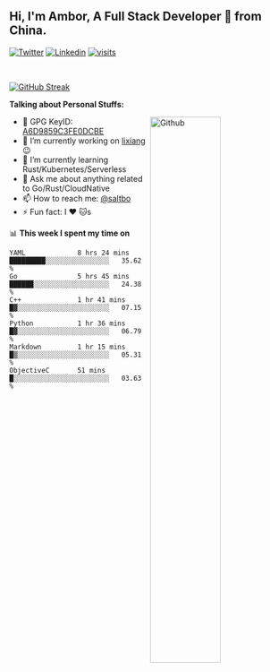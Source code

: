 ## Hi, I'm Ambor, A Full Stack Developer 🚀 from China.

[![Twitter](https://img.shields.io/badge/-saltbo-1ca0f1?style=flat&logo=twitter&logoColor=white)](https://twitter.com/rdsaltbo)
[![Linkedin](https://img.shields.io/badge/-saltbo-blue?style=flat&logo=Linkedin&logoColor=white)](https://www.linkedin.com/in/saltbo/)
[![visits](https://visitor.vercel.app/page/saltbo?color=light-green)](https://github.com/saltbo/)

&nbsp;  

[![GitHub Streak](http://github-readme-streak-stats.herokuapp.com?user=saltbo&hide_border=true&date_format=M%20j%5B%2C%20Y%5D)](https://git.io/streak-stats)

**Talking about Personal Stuffs:**
<!-- Any image aligned to the right. Beware the width  -->
<img width="50%" align="right" alt="Github" src="https://raw.githubusercontent.com/saltbo/saltbo/master/images/git-header.svg" />

- 🤘 GPG KeyID: [A6D9859C3FE0DCBE](https://saltbo.cn/pgp_keys.asc)
- 🔭 I’m currently working on [lixiang](https://www.lixiang.com/) :wink:
- 🌱 I’m currently learning Rust/Kubernetes/Serverless
- 💬 Ask me about anything related to Go/Rust/CloudNative
- 📫 How to reach me: [@saltbo](https://t.me/saltbo)
- ⚡ Fun fact: I :heart: :cat:s


📊 **This week I spent my time on**
<!--START_SECTION:waka-->

```text
YAML             8 hrs 24 mins   █████████░░░░░░░░░░░░░░░░   35.62 %
Go               5 hrs 45 mins   ██████░░░░░░░░░░░░░░░░░░░   24.38 %
C++              1 hr 41 mins    █▓░░░░░░░░░░░░░░░░░░░░░░░   07.15 %
Python           1 hr 36 mins    █▓░░░░░░░░░░░░░░░░░░░░░░░   06.79 %
Markdown         1 hr 15 mins    █▒░░░░░░░░░░░░░░░░░░░░░░░   05.31 %
ObjectiveC       51 mins         █░░░░░░░░░░░░░░░░░░░░░░░░   03.63 %
```

<!--END_SECTION:waka-->
